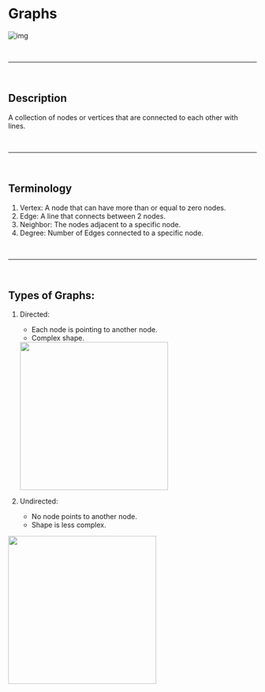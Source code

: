 # Graphs


![img](https://preview.redd.it/wx6cyve2d9341.png?width=3985&format=png&auto=webp&s=7e9600c2747e7e6d51caf317df1f3eb04a116759)

<br><hr><br>
## Description

A collection of nodes or vertices that are connected to each other with lines.

<br><hr><br>
## Terminology

1. Vertex: A node that can have more than or equal to zero nodes.
2. Edge: A line that connects between 2 nodes.
3. Neighbor: The nodes adjacent to a specific node.
4. Degree: Number of Edges connected to a specific node.

<br><hr><br>
## Types of Graphs:

1. Directed:  
    - Each node is pointing to another node.
    - Complex shape.
    
    <img src="https://miro.medium.com/max/868/1*VMac-TV8l66EJ7w6CzpU2A.png" width=300px/>


2. Undirected:
    - No node points to another node.
    - Shape is less complex.

<img src="https://miro.medium.com/max/438/1*WGreMIzZqqCD3WumNKDoPg.png" width=300px/>

